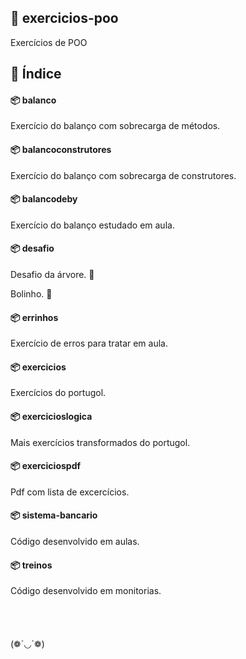 ## 📝 exercicios-poo
Exercícios de POO

## 🧾 Índice
#### 📦 balanco
Exercício do balanço com sobrecarga de métodos.
#### 📦 balancoconstrutores
Exercício do balanço com sobrecarga de construtores.
#### 📦 balancodeby
Exercício do balanço estudado em aula.
#### 📦 desafio
Desafio da árvore. 🌲

Bolinho. 🎂
#### 📦 errinhos
Exercício de erros para tratar em aula.
#### 📦 exercicios
Exercícios do portugol.
#### 📦 exercicioslogica
Mais exercícios transformados do portugol.
#### 📦 exerciciospdf
Pdf com lista de excercícios.
#### 📦 sistema-bancario
Código desenvolvido em aulas.
#### 📦 treinos
Código desenvolvido em monitorias.
</br>
</br>
</br>
</br>
</br>
(❁´◡`❁)
